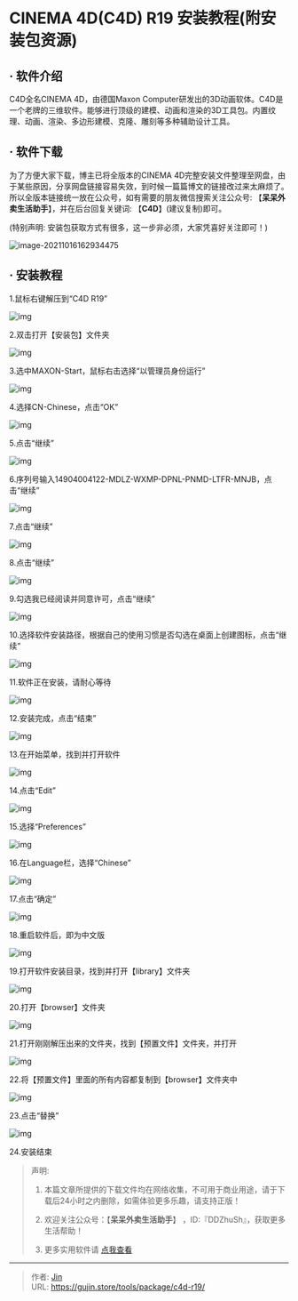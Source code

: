 # CINEMA 4D(C4D) R19 安装教程(附安装包资源)


## · 软件介绍
C4D全名CINEMA 4D，由德国Maxon Computer研发出的3D动画软体。C4D是一个老牌的三维软件。能够进行顶级的建模、动画和渲染的3D工具包。内置纹理、动画、渲染、多边形建模、克隆、雕刻等多种辅助设计工具。

## · 软件下载
为了方便大家下载，博主已将全版本的CINEMA 4D完整安装文件整理至网盘，由于某些原因，分享网盘链接容易失效，到时候一篇篇博文的链接改过来太麻烦了。所以全版本链接统一放在公众号，如有需要的朋友微信搜索关注公众号: 【**呆呆外卖生活助手**】，并在后台回复关键词: 【**C4D**】(建议复制)即可。

(特别声明: 安装包获取方式有很多，这一步非必须，大家凭喜好关注即可！)

![image-20211016162934475](https://img.gujin.store/img/image-20211016162934475.png)

## · 安装教程

1.鼠标右键解压到“C4D R19”

![img](https://img.gujin.store/img/v2-b63d860bfb67a7ad83aea030322ef881_720w.png)



2.双击打开【安装包】文件夹

![img](https://img.gujin.store/img/v2-da7ef73763e289de4276eadaa4af095a_720w.png)

3.选中MAXON-Start，鼠标右击选择“以管理员身份运行”

![img](https://img.gujin.store/img/v2-e8d00c16daed8ae9a4dca3e811ff0c77_720w.png)



4.选择CN-Chinese，点击“OK”

![img](https://img.gujin.store/img/v2-2a2301139eb33b52c0cdefcf2089397e_720w.png)



5.点击“继续”

![img](https://img.gujin.store/img/v2-0ca3629ffe72d489c0daa3a606eba40b_720w.png)



6.序列号输入14904004122-MDLZ-WXMP-DPNL-PNMD-LTFR-MNJB，点击“继续”

![img](https://img.gujin.store/img/v2-94ec0b11596584e227d852798164ef65_720w.png)



7.点击“继续”

![img](https://img.gujin.store/img/v2-0d40fe2e1e3f0064aeae0c8c92b57a05_720w.png)



8.点击“继续”

![img](https://img.gujin.store/img/v2-eb5672338a757f090ac299742571212a_720w.png)



9.勾选我已经阅读并同意许可，点击“继续”

![img](https://img.gujin.store/img/v2-53fdb1e59ba37f92a38110f74c866428_720w.png)



10.选择软件安装路径，根据自己的使用习惯是否勾选在桌面上创建图标，点击“继续”

![img](https://img.gujin.store/img/v2-d5ca9d7727b7e120a258ce8ab482c3aa_720w.png)

11.软件正在安装，请耐心等待

![img](https://img.gujin.store/img/v2-2fbce93731509a49955a3aae76c26eb5_720w.png)



12.安装完成，点击“结束”

![img](https://img.gujin.store/img/v2-83198397eae97af798ae02980064ae41_720w.png)



13.在开始菜单，找到并打开软件

![img](https://img.gujin.store/img/v2-daad8874e21423287e7594b3fddab06a_720w.png)



14.点击“Edit”

![img](https://img.gujin.store/img/v2-e6fca381aa98b2fe20e86809564b7bba_720w.png)



15.选择“Preferences”

![img](https://img.gujin.store/img/v2-b3134960230b7d45152572d48135249a_720w.png)

16.在Language栏，选择“Chinese”

![img](https://img.gujin.store/img/v2-6246153596570c3f1a65bb4b0521a08e_720w.png)



17.点击“确定”

![img](https://img.gujin.store/img/v2-b64840bb4898193485a3d79385f24fd2_720w.png)



18.重启软件后，即为中文版

![img](https://img.gujin.store/img/v2-5b54dd125d01068577be2bc4e657c8c5_720w.png)



19.打开软件安装目录，找到并打开【library】文件夹

![img](https://img.gujin.store/img/v2-7b9a21cd78c6d62f8a1e2e6e581efa42_720w.png)



20.打开【browser】文件夹

![img](https://img.gujin.store/img/v2-09f7b0b1f1a217c1be550af594d48928_720w.png)



21.打开刚刚解压出来的文件夹，找到【预置文件】文件夹，并打开

![img](https://img.gujin.store/img/v2-5c4e158b9b0f53e7200b031ca7271907_720w.png)

22.将【预置文件】里面的所有内容都复制到【browser】文件夹中

![img](https://img.gujin.store/img/v2-7fecc41fc20fd7befafa3378f34101b1_720w.png)

23.点击“替换”

![img](https://img.gujin.store/img/v2-c1be6dd6f410f0c10746c80430cd685f_720w.png)

24.安装结束




> 声明: 
>
> 1. 本篇文章所提供的下载文件均在网络收集，不可用于商业用途，请于下载后24小时之内删除，如需体验更多乐趣，请支持正版！
>
> 2. 欢迎关注公众号：【**呆呆外卖生活助手**】 ，ID:『DDZhuSh』，获取更多生活帮助！
>
> 3. 更多实用软件请  [点我查看](/tools)

---

> 作者: [Jin](https://img.gujin.store/img/favicon.ico)  
> URL: https://gujin.store/tools/package/c4d-r19/  


